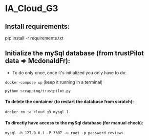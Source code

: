 # IA_Cloud_G3

## Install requirements:

pip install -r requirements.txt

## Initialize the mySql database (from trustPilot data => McdonaldFr):

- To do only once, once it's initialized you only have to do:

```docker-compose up``` (keep it running in a terminal)

```python scrapping/trustpilot.py ```

#### To delete the container (to restart the database  from scratch):

```docker rm ia_cloud_g3_mysql_1```

#### To directly have access to the mySql database (for manual check):

```mysql -h 127.0.0.1 -P 3307 -u root -p password reviews```
